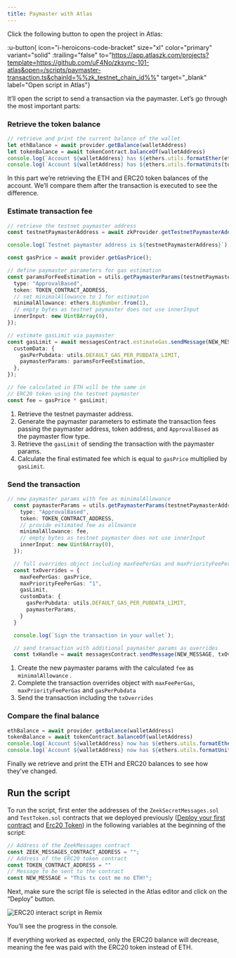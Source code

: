 ```yaml
---
title: Paymaster with Atlas
---
```


Click the following button to open the project in Atlas:

:u-button{ icon="i-heroicons-code-bracket" size="xl" color="primary" variant="solid" :trailing="false"
to="https://app.atlaszk.com/projects?template=https://github.com/uF4No/zksync-101-atlas&open=/scripts/paymaster-transaction.ts&chainId=%%zk_testnet_chain_id%%"
target="_blank" label="Open script in Atlas"}

It’ll open the script to send a transaction via the paymaster. Let’s go through the most important parts:

### Retrieve the token balance

```typescript
// retrieve and print the current balance of the wallet
let ethBalance = await provider.getBalance(walletAddress)
let tokenBalance = await tokenContract.balanceOf(walletAddress)
console.log(`Account ${walletAddress} has ${ethers.utils.formatEther(ethBalance)} ETH`);
console.log(`Account ${walletAddress} has ${ethers.utils.formatUnits(tokenBalance, 18)} tokens`);
```

In this part we’re retrieving the ETH and ERC20 token balances of the account. We’ll compare them after the transaction
is executed to see the difference.

### Estimate transaction fee

```typescript
// retrieve the testnet paymaster address
const testnetPaymasterAddress = await zkProvider.getTestnetPaymasterAddress();

console.log(`Testnet paymaster address is ${testnetPaymasterAddress}`);

const gasPrice = await provider.getGasPrice();

// define paymaster parameters for gas estimation
const paramsForFeeEstimation = utils.getPaymasterParams(testnetPaymasterAddress, {
  type: "ApprovalBased",
  token: TOKEN_CONTRACT_ADDRESS,
  // set minimalAllowance to 1 for estimation
  minimalAllowance: ethers.BigNumber.from(1),
  // empty bytes as testnet paymaster does not use innerInput
  innerInput: new Uint8Array(0),
});

// estimate gasLimit via paymaster
const gasLimit = await messagesContract.estimateGas.sendMessage(NEW_MESSAGE, {
  customData: {
    gasPerPubdata: utils.DEFAULT_GAS_PER_PUBDATA_LIMIT,
    paymasterParams: paramsForFeeEstimation,
  },
});

// fee calculated in ETH will be the same in
// ERC20 token using the testnet paymaster
const fee = gasPrice * gasLimit;
```

1. Retrieve the testnet paymaster address.
2. Generate the paymaster parameters to estimate the transaction fees passing the paymaster address, token address, and
   `ApprovalBased` as the paymaster flow type.
3. Retrieve the `gasLimit` of sending the transaction with the paymaster params.
4. Calculate the final estimated fee which is equal to `gasPrice` multiplied by `gasLimit`.

### Send the transaction

```typescript
// new paymaster params with fee as minimalAllowance
  const paymasterParams = utils.getPaymasterParams(testnetPaymasterAddress, {
    type: "ApprovalBased",
    token: TOKEN_CONTRACT_ADDRESS,
    // provide estimated fee as allowance
    minimalAllowance: fee,
    // empty bytes as testnet paymaster does not use innerInput
    innerInput: new Uint8Array(0),
  });

  // full overrides object including maxFeePerGas and maxPriorityFeePerGas
  const txOverrides = {
    maxFeePerGas: gasPrice,
    maxPriorityFeePerGas: "1",
    gasLimit,
    customData: {
      gasPerPubdata: utils.DEFAULT_GAS_PER_PUBDATA_LIMIT,
      paymasterParams,
    }
  }

  console.log(`Sign the transaction in your wallet`);

  // send transaction with additional paymaster params as overrides
  const txHandle = await messagesContract.sendMessage(NEW_MESSAGE, txOverrides);
```

1. Create the new paymaster params with the calculated `fee` as `minimalAllowance` .
2. Complete the transaction overrides object with `maxFeePerGas`, `maxPriorityFeePerGas` and `gasPerPubdata`
3. Send the transaction including the `txOverrides`

### Compare the final balance

```typescript
ethBalance = await provider.getBalance(walletAddress)
tokenBalance = await tokenContract.balanceOf(walletAddress)
console.log(`Account ${walletAddress} now has ${ethers.utils.formatEther(ethBalance)} ETH`);
console.log(`Account ${walletAddress} now has ${ethers.utils.formatUnits(tokenBalance, 18)} tokens`);
```

Finally we retrieve and print the ETH and ERC20 balances to see how they’ve changed.

## Run the script

To run the script, first enter the addresses of the `ZeekSecretMessages.sol` and `TestToken.sol` contracts that we
deployed previously ([Deploy your first contract](/build/quick-start/deploy-your-first-contract) and
[Erc20 Token](/build/quick-start/erc20-token)) in the following variables at the beginning of
the script:

```typescript
// Address of the ZeekMessages contract
const ZEEK_MESSAGES_CONTRACT_ADDRESS = "";
// Address of the ERC20 token contract
const TOKEN_CONTRACT_ADDRESS = ""
// Message to be sent to the contract
const NEW_MESSAGE = "This tx cost me no ETH!";
```

Next, make sure the script file is selected in the Atlas editor and click on the “Deploy” button.

![ERC20 interact script in Remix](/images/101-paymasters/atlas-paymaster-script.png)

You’ll see the progress in the console.

If everything worked as expected, only the ERC20 balance will decrease, meaning the fee was paid with the ERC20 token
instead of ETH.
